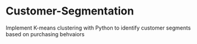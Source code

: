 # Customer-Segmentation
Implement K-means clustering with Python to identify customer segments based on purchasing behvaiors 
